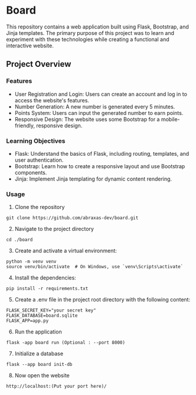 # Board
This repository contains a web application built using Flask, Bootstrap, and Jinja templates. The primary purpose of this project was to learn and experiment with these technologies while creating a functional and interactive website.

## Project Overview

### Features
* User Registration and Login: Users can create an account and log in to access the website's features.
* Number Generation: A new number is generated every 5 minutes.
* Points System: Users can input the generated number to earn points.
* Responsive Design: The website uses some Bootstrap for a mobile-friendly, responsive design.

### Learning Objectives
* Flask: Understand the basics of Flask, including routing, templates, and user authentication.
* Bootstrap: Learn how to create a responsive layout and use Bootstrap components.
* Jinja: Implement Jinja templating for dynamic content rendering.

### Usage
1. Clone the repository
```
git clone https://github.com/abraxas-dev/board.git
```
2. Navigate to the project directory
```
cd ./board
```
3. Create and activate a virtual environment:
```
python -m venv venv
source venv/bin/activate  # On Windows, use `venv\Scripts\activate`
```
4. Install the dependencies:
```
pip install -r requirements.txt
```
5. Create a .env file in the project root directory with the following content:
```
FLASK_SECRET_KEY="your secret key"
FLASK_DATABASE=board.sqlite
FLASK_APP=app.py
```
6. Run the application
```
flask -app board run (Optional : --port 8000)
```
7. Initialize a database
```
flask --app board init-db
```
8. Now open the website
```
http://localhost:(Put your port here)/
```
